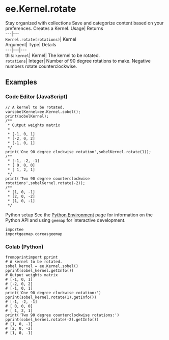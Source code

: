  
#  ee.Kernel.rotate 
Stay organized with collections  Save and categorize content based on your preferences. 
Creates a Kernel. Usage| Returns  
---|---  
`Kernel.rotate(rotations)`| Kernel  
Argument| Type| Details  
---|---|---  
this: `kernel`| Kernel| The kernel to be rotated.  
`rotations`| Integer| Number of 90 degree rotations to make. Negative numbers rotate counterclockwise.  
## Examples
### Code Editor (JavaScript)
```
// A kernel to be rotated.
varsobelKernel=ee.Kernel.sobel();
print(sobelKernel);
/**
 * Output weights matrix
 *
 * [-1, 0, 1]
 * [-2, 0, 2]
 * [-1, 0, 1]
 */
print('One 90 degree clockwise rotation',sobelKernel.rotate(1));
/**
 * [-1, -2, -1]
 * [ 0, 0, 0]
 * [ 1, 2, 1]
 */
print('Two 90 degree counterclockwise rotations',sobelKernel.rotate(-2));
/**
 * [1, 0, -1]
 * [2, 0, -2]
 * [1, 0, -1]
 */
```

Python setup
See the [ Python Environment](https://developers.google.com/earth-engine/guides/python_install) page for information on the Python API and using `geemap` for interactive development.
```
importee
importgeemap.coreasgeemap
```

### Colab (Python)
```
frompprintimport pprint
# A kernel to be rotated.
sobel_kernel = ee.Kernel.sobel()
pprint(sobel_kernel.getInfo())
# Output weights matrix
# [-1, 0, 1]
# [-2, 0, 2]
# [-1, 0, 1]
print('One 90 degree clockwise rotation:')
pprint(sobel_kernel.rotate(1).getInfo())
# [-1, -2, -1]
# [ 0, 0, 0]
# [ 1, 2, 1]
print('Two 90 degree counterclockwise rotations:')
pprint(sobel_kernel.rotate(-2).getInfo())
# [1, 0, -1]
# [2, 0, -2]
# [1, 0, -1]
```

